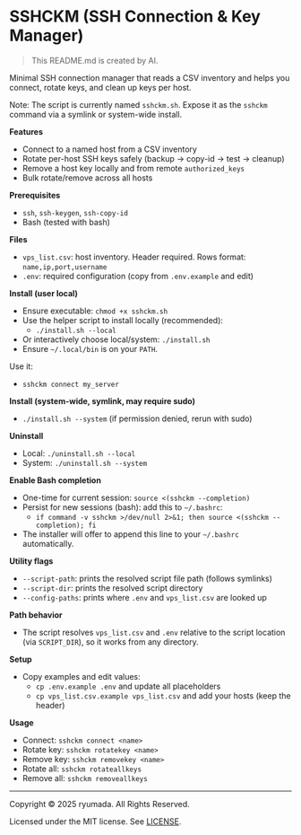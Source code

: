 # SSHCKM (SSH Connection & Key Manager)
> This README.md is created by AI.

Minimal SSH connection manager that reads a CSV inventory and helps you connect, rotate keys, and clean up keys per host.

Note: The script is currently named `sshckm.sh`. Expose it as the `sshckm` command via a symlink or system-wide install.

**Features**
- Connect to a named host from a CSV inventory
- Rotate per-host SSH keys safely (backup → copy-id → test → cleanup)
- Remove a host key locally and from remote `authorized_keys`
- Bulk rotate/remove across all hosts

**Prerequisites**
- `ssh`, `ssh-keygen`, `ssh-copy-id`
- Bash (tested with bash)

**Files**
- `vps_list.csv`: host inventory. Header required. Rows format: `name,ip,port,username`
- `.env`: required configuration (copy from `.env.example` and edit)

**Install (user local)**
- Ensure executable: `chmod +x sshckm.sh`
- Use the helper script to install locally (recommended):
  - `./install.sh --local`
- Or interactively choose local/system: `./install.sh`
- Ensure `~/.local/bin` is on your `PATH`.

Use it:
- `sshckm connect my_server`

**Install (system-wide, symlink, may require sudo)**
- `./install.sh --system` (if permission denied, rerun with sudo)

**Uninstall**
- Local: `./uninstall.sh --local`
- System: `./uninstall.sh --system`

**Enable Bash completion**
- One-time for current session: `source <(sshckm --completion)`
- Persist for new sessions (bash): add this to `~/.bashrc`:
  - `if command -v sshckm >/dev/null 2>&1; then source <(sshckm --completion); fi`
- The installer will offer to append this line to your `~/.bashrc` automatically.

**Utility flags**
- `--script-path`: prints the resolved script file path (follows symlinks)
- `--script-dir`: prints the resolved script directory
- `--config-paths`: prints where `.env` and `vps_list.csv` are looked up

**Path behavior**
- The script resolves `vps_list.csv` and `.env` relative to the script location (via `SCRIPT_DIR`), so it works from any directory.

**Setup**
- Copy examples and edit values:
  - `cp .env.example .env` and update all placeholders
  - `cp vps_list.csv.example vps_list.csv` and add your hosts (keep the header)

**Usage**
- Connect: `sshckm connect <name>`
- Rotate key: `sshckm rotatekey <name>`
- Remove key: `sshckm removekey <name>`
- Rotate all: `sshckm rotateallkeys`
- Remove all: `sshckm removeallkeys`

---

Copyright © 2025 ryumada. All Rights Reserved.

Licensed under the MIT license. See [LICENSE](LICENSE).
